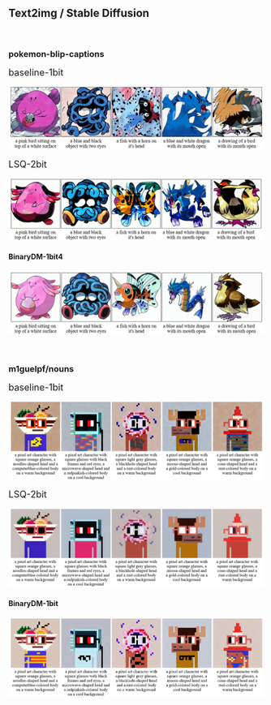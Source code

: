 ## Text2img / Stable Diffusion

<br/>

### pokemon-blip-captions

<font size=4>baseline-1bit</font>

![pokemon-baseline](./imgs/pokemon-baseline.png)

<font size=4>LSQ-2bit</font>

![pokemon-lsq](./imgs/pokemon-lsq.png)

#### **BinaryDM-1bit4**

![pokemon-binarydm](./imgs/pokemon-binarydm.png)

<br/>

### m1guelpf/nouns

<font size=4>baseline-1bit</font>

![nouns-baseline](./imgs/nouns-baseline.png)

<font size=4>LSQ-2bit</font>

![nouns-lsq](./imgs/nouns-lsq.png)

#### **BinaryDM-1bit**

![nouns-binarydm](./imgs/nouns-binarydm.png)

